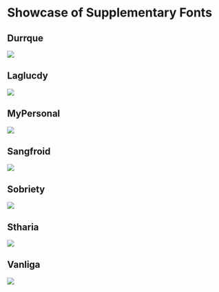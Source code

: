 # Showcase of Supplementary Fonts

## Durrque
![](https://raw.githubusercontent.com/djwisdom/digital-assets/main/fonts/font-durrque.png)

## Laglucdy
![](https://raw.githubusercontent.com/djwisdom/digital-assets/main/fonts/font-laglucdy.png)

## MyPersonal
![](https://raw.githubusercontent.com/djwisdom/digital-assets/main/fonts/font-mypersonal.png)

## Sangfroid
![](https://raw.githubusercontent.com/djwisdom/digital-assets/main/fonts/font-sangfroid.png)

## Sobriety
![](https://raw.githubusercontent.com/djwisdom/digital-assets/main/fonts/font-sobriety.png)

## Stharia
![](https://raw.githubusercontent.com/djwisdom/digital-assets/main/fonts/font-stharia.png)

## Vanliga
![](https://raw.githubusercontent.com/djwisdom/digital-assets/main/fonts/font-vanliga.png)
